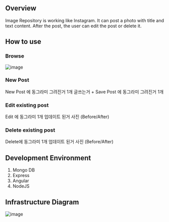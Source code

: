 
## Overview 
Image Repository is working like Instagram. It can post a photo with title and text content. After the post, the user can edit the post or delete it. 

## How to use

### Browse
![image](https://user-images.githubusercontent.com/56165279/117686352-c7c04c80-b184-11eb-8826-c21986af3471.png)

### New Post
New Post 에 동그라미 그려진거 1개 
글쓰는거 + Save Post 에 동그라미 그려진거 1개

### Edit existing post
Edit 에 동그라미 1개 
업데이트 된거 사진 (Before/After)

### Delete existing post
Delete에 동그라미 1개
업데이트 된거 사진 (Before/After)

## Development Environment
1. Mongo DB
1. Express
1. Angular
1. NodeJS

## Infrastructure Diagram
![image](https://user-images.githubusercontent.com/56165279/117686392-d1e24b00-b184-11eb-8bf6-f4e6b382a2bd.png)
